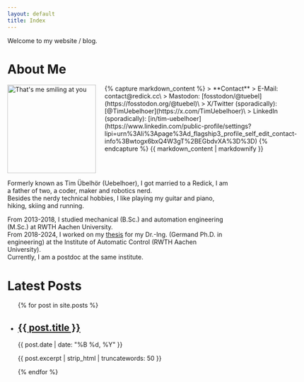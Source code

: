 ```yaml
---
layout: default
title: Index
---
```

Welcome to my website / blog.

# About Me
<div style="display: flex; width: 100%;">
  <div style="flex: 0 0 150px; margin-right: 20px;">
    <img src="{{ site.baseurl }}/images/tim.jpg" alt="That's me smiling at you" width="200"/>
  </div>
  <div style="flex: 1;">
    {% capture markdown_content %}
> **Contact**
> E-Mail: contact@redick.cc\
> Mastodon: [fosstodon/@tuebel](https://fosstodon.org/@tuebel)\
> X/Twitter (sporadically): [@TimUebelhoer](https://x.com/TimUebelhoer)\
> LinkedIn (sporadically): [in/tim-uebelhoer](https://www.linkedin.com/public-profile/settings?lipi=urn%3Ali%3Apage%3Ad_flagship3_profile_self_edit_contact-info%3Bwtogx6bxQ4W3gT%2BEGbdvXA%3D%3D)
    {% endcapture %}
    {{ markdown_content | markdownify }}
  </div>
</div>

Formerly known as Tim Übelhör (Uebelhoer), I got married to a Redick, I am a father of two, a coder, maker and robotics nerd.\
Besides the nerdy technical hobbies, I like playing my guitar and piano, hiking, skiing and running.

From 2013-2018, I studied mechanical (B.Sc.) and automation engineering (M.Sc.) at RWTH Aachen University.\
From 2018-2024, I worked on my [thesis](https://doi.org/10.18154/RWTH-2024-04533) for my Dr.-Ing. (Germand Ph.D. in engineering) at the Institute of Automatic Control (RWTH Aachen University).\
Currently, I am a postdoc at the same institute.

# Latest Posts

<ul>
    {% for post in site.posts %}
    <li>
        <h2><a href="{{ post.url | relative_url }}">{{ post.title }}</a></h2>
        <p>{{ post.date | date: "%B %d, %Y" }}</p>
        <p>{{ post.excerpt | strip_html | truncatewords: 50 }}</p>
    </li>
    {% endfor %}
</ul>
